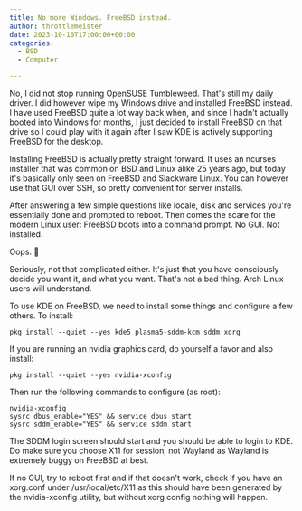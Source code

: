 ```yaml
---
title: No more Windows. FreeBSD instead.
author: throttlemeister
date: 2023-10-10T17:00:00+00:00
categories:
  - BSD
  - Computer

---
```

No, I did not stop running OpenSUSE Tumbleweed. That's still my daily driver. I did however wipe my Windows drive and installed FreeBSD instead. I have used FreeBSD quite a lot way back when, and since I hadn't actually booted into Windows for months, I just decided to install FreeBSD on that drive so I could play with it again after I saw KDE is actively supporting FreeBSD for the desktop.

Installing FreeBSD is actually pretty straight forward. It uses an ncurses installer that was common on BSD and Linux alike 25 years ago, but today it's basically only seen on FreeBSD and Slackware Linux. You can however use that GUI over SSH, so pretty convenient for server installs.

After answering a few simple questions like locale, disk and services you're essentially done and prompted to reboot. Then comes the scare for the modern Linux user: FreeBSD boots into a command prompt. No GUI. Not installed.

Oops. 🙂

Seriously, not that complicated either. It's just that you have consciously decide you want it, and what you want. That's not a bad thing. Arch Linux users will understand.

To use KDE on FreeBSD, we need to install some things and configure a few others. To install:

    pkg install --quiet --yes kde5 plasma5-sddm-kcm sddm xorg

If you are running an nvidia graphics card, do yourself a favor and also install:

    pkg install --quiet --yes nvidia-xconfig

Then run the following commands to configure (as root):

    nvidia-xconfig
    sysrc dbus_enable="YES" && service dbus start
    sysrc sddm_enable="YES" && service sddm start

The SDDM login screen should start and you should be able to login to KDE. Do make sure you choose X11 for session, not Wayland as Wayland is extremely buggy on FreeBSD at best. 

If no GUI, try to reboot first and if that doesn't work, check if you have an xorg.conf under /usr/local/etc/X11 as this should have been generated by the nvidia-xconfig utility, but without xorg config nothing will happen.
